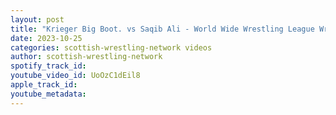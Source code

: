 ```yaml
---
layout: post
title: "Krieger Big Boot. vs Saqib Ali - World Wide Wrestling League Wrestling Showdown"
date: 2023-10-25
categories: scottish-wrestling-network videos
author: scottish-wrestling-network
spotify_track_id: 
youtube_video_id: UoOzC1dEil8
apple_track_id: 
youtube_metadata: 
---
```

